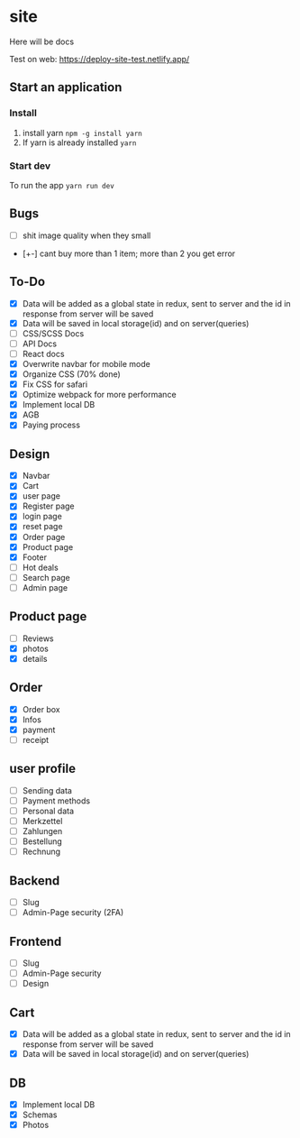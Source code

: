 # site
Here will be docs

Test on web: https://deploy-site-test.netlify.app/

## Start an application
### Install
1. install yarn `npm -g install yarn`
2. If yarn is already installed `yarn`

### Start dev
To run the app `yarn run dev`

## Bugs
- [ ] shit image quality when they small
- [+-] cant buy more than 1 item; more than 2 you get error

## To-Do
- [x] Data will be added as a global state in redux, sent to server and the id in response from server will be saved
- [x] Data will be saved in local storage(id) and on server(queries)
- [ ] CSS/SCSS Docs
- [ ] API Docs
- [ ] React docs
- [x] Overwrite navbar for mobile mode
- [x] Organize CSS (70% done)
- [x] Fix CSS for safari
- [x] Optimize webpack for more performance
- [x] Implement local DB
- [x] AGB
- [x] Paying process

## Design
- [x] Navbar
- [x] Cart
- [x] user page
- [x] Register page
- [x] login page
- [x] reset page
- [x] Order page
- [x] Product page
- [x] Footer
- [ ] Hot deals
- [ ] Search page
- [ ] Admin page

## Product page
- [ ] Reviews
- [x] photos
- [x] details

## Order
- [x] Order box
- [x] Infos
- [x] payment
- [ ] receipt

## user profile
- [ ] Sending data
- [ ] Payment methods
- [ ] Personal data
- [ ] Merkzettel
- [ ] Zahlungen
- [ ] Bestellung
- [ ] Rechnung
  
## Backend
- [ ] Slug
- [ ] Admin-Page security (2FA)

## Frontend
- [ ] Slug
- [ ] Admin-Page security
- [ ] Design

## Cart
- [x] Data will be added as a global state in redux, sent to server and the id in response from server will be saved
- [x] Data will be saved in local storage(id) and on server(queries)

## DB
- [x] Implement local DB
- [x] Schemas
- [x] Photos